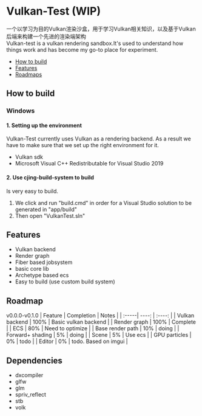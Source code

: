 # Vulkan-Test  (WIP)
一个以学习为目的Vulkan渲染沙盒，用于学习Vulkan相关知识，以及基于Vulkan后端来构建一个先进的渲染端架构  
Vulkan-test is a vulkan rendering sandbox.It's used to understand how things work and has become my go-to place for experiment.

  - [How to build](#How-to-build)
  - [Features](#Features)
  - [Roadmaps](#Roadmap)

## How to build
### Windows
#### 1. Setting up the environment
Vulkan-Test currently uses Vulkan as a rendering backend.
As a result we have to make sure that we set up the right environment for it. 
* Vulkan sdk
* Microsoft Visual C++ Redistributable for Visual Studio 2019

#### 2. Use cjing-build-system to build
Is very easy to build.  
1. We click and run "build.cmd" in order for a Visual Studio solution to be generated in "app/build"
2. Then open "VulkanTest.sln"

## Features
* Vulkan backend
* Render graph
* Fiber based jobsystem
* basic core lib
* Archetype based ecs
* Easy to build (use custom build system)

## Roadmap
v0.0.0-v0.1.0
| Feature  | Completion | Notes |
| :-----| ----: | :----: |
| Vulkan backend | 100% | Basic vulkan backend |
| Render graph | 100% | Complete | 
| ECS | 80% | Need to optimize | 
| Base render path | 10% | doing | 
| Forward+ shading | 5% | doing | 
| Scene | 5% | Use ecs | 
| GPU particles | 0% | todo | 
| Editor | 0% | todo. Based on imgui | 

## Dependencies
* dxcompiler
* glfw
* glm
* spriv_reflect
* stb
* volk